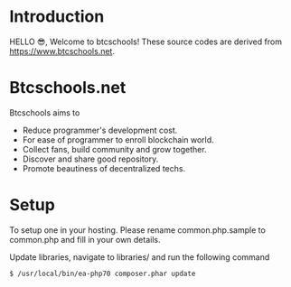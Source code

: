 # Introduction
HELLO :sunglasses:, Welcome to btcschools! These source codes are derived from https://www.btcschools.net. 

# Btcschools.net
Btcschools aims to
* Reduce programmer's development cost.
* For ease of programmer to enroll blockchain world.
* Collect fans, build community and grow together.
* Discover and share good repository.
* Promote beautiness of decentralized techs.

# Setup
To setup one in your hosting. Please rename common.php.sample to common.php and fill in your own details.

Update libraries, navigate to libraries/ and run the following command
```
$ /usr/local/bin/ea-php70 composer.phar update
```
